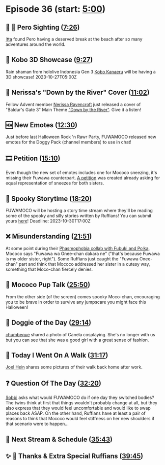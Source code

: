 # Episode 36 (start: [5:00](https://youtu.be/NRnMHn7bBHI?t=5m00s))

## 👀 💜 Pero Sighting ([7:26](https://youtu.be/NRnMHn7bBHI?t=7m26s))

[Itta](https://twitter.com/Itta12065/status/1702728531233611885) found Pero having a deserved break at the beach after so many adventures around the world.

## 🎥 Kobo 3D Showcase ([9:27](https://youtu.be/NRnMHn7bBHI?t=9m27s))

Rain shaman from hololive Indonesia Gen 3 [Kobo Kanaeru](https://www.youtube.com/@KoboKanaeru) will be having a 3D showcase! 2023-10-27T05:00Z

## 🎤 Nerissa's "Down by the River" Cover ([11:02](https://youtu.be/NRnMHn7bBHI?t=11m02s))

Fellow Advent member [Nerissa Ravencroft](https://www.youtube.com/@NerissaRavencroft) just released a cover of "Baldur's Gate 3" Main Theme ["Down by the River"](https://youtu.be/8j3wK1DXhrs). Give it a listen!

## 🆕 New Emotes ([12:30](https://youtu.be/NRnMHn7bBHI?t=12m30s))

Just before last Halloween Rock 'n Rawr Party, FUWAMOCO released new emotes for the Doggy Pack (channel members) to use in chat!

## 🎞️ Petition ([15:10](https://youtu.be/NRnMHn7bBHI?t=15m10s))

Even though the new set of emotes includes one for Mococo sneezing, it's missing their Fuwawa counterpart. [A petition](https://chng.it/nfHHJLxdvT) was created already asking for equal representation of sneezes for both sisters.

## 👻 Spooky Storytime ([18:20](https://youtu.be/NRnMHn7bBHI?t=18m20s))

FUWAMOCO will be hosting a story time stream where they'll be reading some of the spooky and silly stories written by Ruffians! You can submit yours [here](https://docs.google.com/forms/d/e/1FAIpQLSeNJFVNgkNxwKGcYppQx05s53oPWd8dP-BnIad3kcL37fS9hA/viewform)! Deadline: 2023-10-30T17:00Z

## ❌ Misunderstanding ([21:51](https://youtu.be/NRnMHn7bBHI?t=21m51s))

At some point during their [Phasmophobia collab with Fubuki and Polka](https://youtu.be/q6z1In_WUqI), Mococo says "Fuwawa wa Onee-chan dakara ne" ("that's because Fuwawa is my older sister, right"). Some Ruffians just caught the "Fuwawa Onee-chan" part and think that Mococo addressed her sister in a cutesy way, something that Moco-chan fiercely denies.

## 📣 Mococo Pup Talk ([25:50](https://youtu.be/NRnMHn7bBHI?t=25m50s))

From the other side (of the screen) comes spooky Moco-chan, encouraging you to be brave in order to survive any jumpscare you might face this Halloween!

## 🐶 Doggie of the Day ([29:14](https://youtu.be/NRnMHn7bBHI?t=29m14s))

[chumbeque](https://twitter.com/chumbeque_3/status/1716538766574190864) shared a photo of Canela cosplaying. She's no longer with us but you can see that she was a good girl with a great sense of fashion.

## 🚶 Today I Went On A Walk ([31:17](https://youtu.be/NRnMHn7bBHI?t=31m17s))

[Joel Hein](https://twitter.com/OtakuJoe1/status/1702083880625557583) shares some pictures of their walk back home after work.

## ❓ Question Of The Day ([32:20](https://youtu.be/NRnMHn7bBHI?t=32m20s))

[Sobbi](https://twitter.com/Sobbi11/status/1706205209586790554) asks what would FUWAMOCO do if one day they switched bodies? The twins think at first that things wouldn't probably change at all, but they also express that they would feel uncomfortable and would like to swap places back ASAP. On the other hand, Ruffians have at least a pair of reasons to think that Mococo would feel stiffness on her new shoulders if that scenario were to happen...

## 📅 Next Stream & Schedule ([35:43](https://youtu.be/NRnMHn7bBHI?t=35m43s))

## ✨ 🐾 Thanks & Extra Special Ruffians ([39:45](https://youtu.be/NRnMHn7bBHI?t=39m45s))
